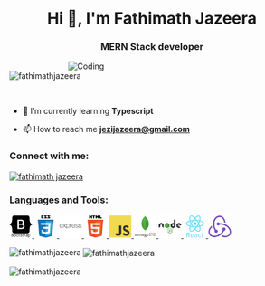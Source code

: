 
<h1 align="center">Hi 👋, I'm Fathimath Jazeera</h1>
<h3 align="center">MERN Stack developer</h3>
<img alt='Coding' width=400 align='right' src='https://i.giphy.com/media/L1R1tvI9svkIWwpVYr/giphy.webp' />
<p align="left"> <img src="https://komarev.com/ghpvc/?username=fathimathjazeera&label=Profile%20views&color=0e75b6&style=flat" alt="fathimathjazeera" /> </p>

<p align="left"> <a href="https://twitter.com/" target="blank"><img src="https://img.shields.io/twitter/follow/?logo=twitter&style=for-the-badge" alt="" /></a> </p>

- 🌱 I’m currently learning **Typescript**

- 📫 How to reach me **jezijazeera@gmail.com**

<h3 align="left">Connect with me:</h3>
<p align="left">
<a href="https://linkedin.com/in/fathimath jazeera" target="blank"><img align="center" src="https://raw.githubusercontent.com/rahuldkjain/github-profile-readme-generator/master/src/images/icons/Social/linked-in-alt.svg" alt="fathimath jazeera" height="30" width="40" /></a>
</p>

<h3 align="left">Languages and Tools:</h3>
<p align="left"> <a href="https://getbootstrap.com" target="_blank" rel="noreferrer"> <img src="https://raw.githubusercontent.com/devicons/devicon/master/icons/bootstrap/bootstrap-plain-wordmark.svg" alt="bootstrap" width="40" height="40"/> </a> <a href="https://www.w3schools.com/css/" target="_blank" rel="noreferrer"> <img src="https://raw.githubusercontent.com/devicons/devicon/master/icons/css3/css3-original-wordmark.svg" alt="css3" width="40" height="40"/> </a> <a href="https://expressjs.com" target="_blank" rel="noreferrer"> <img src="https://raw.githubusercontent.com/devicons/devicon/master/icons/express/express-original-wordmark.svg" alt="express" width="40" height="40"/> </a> <a href="https://www.w3.org/html/" target="_blank" rel="noreferrer"> <img src="https://raw.githubusercontent.com/devicons/devicon/master/icons/html5/html5-original-wordmark.svg" alt="html5" width="40" height="40"/> </a> <a href="https://developer.mozilla.org/en-US/docs/Web/JavaScript" target="_blank" rel="noreferrer"> <img src="https://raw.githubusercontent.com/devicons/devicon/master/icons/javascript/javascript-original.svg" alt="javascript" width="40" height="40"/> </a> <a href="https://www.mongodb.com/" target="_blank" rel="noreferrer"> <img src="https://raw.githubusercontent.com/devicons/devicon/master/icons/mongodb/mongodb-original-wordmark.svg" alt="mongodb" width="40" height="40"/> </a> <a href="https://nodejs.org" target="_blank" rel="noreferrer"> <img src="https://raw.githubusercontent.com/devicons/devicon/master/icons/nodejs/nodejs-original-wordmark.svg" alt="nodejs" width="40" height="40"/> </a> <a href="https://reactjs.org/" target="_blank" rel="noreferrer"> <img src="https://raw.githubusercontent.com/devicons/devicon/master/icons/react/react-original-wordmark.svg" alt="react" width="40" height="40"/> </a> <a href="https://redux.js.org" target="_blank" rel="noreferrer"> <img src="https://raw.githubusercontent.com/devicons/devicon/master/icons/redux/redux-original.svg" alt="redux" width="40" height="40"/> </a> </p>

<p><img align="left" src="https://github-readme-stats.vercel.app/api/top-langs?username=fathimathjazeera&show_icons=true&locale=en&layout=compact" alt="fathimathjazeera" /></p>

<p>&nbsp;<img align="center" src="https://github-readme-stats.vercel.app/api?username=fathimathjazeera&show_icons=true&locale=en" alt="fathimathjazeera" /></p>

<p><img align="center" src="https://github-readme-streak-stats.herokuapp.com/?user=fathimathjazeera&" alt="fathimathjazeera" /></p>


